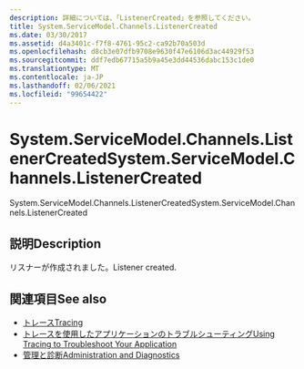 ```yaml
---
description: 詳細については、「ListenerCreated」を参照してください。
title: System.ServiceModel.Channels.ListenerCreated
ms.date: 03/30/2017
ms.assetid: d4a3401c-f7f8-4761-95c2-ca92b70a503d
ms.openlocfilehash: d8cb3e07dfb9708e9630f47e6106d3ac44929f53
ms.sourcegitcommit: ddf7edb67715a5b9a45e3dd44536dabc153c1de0
ms.translationtype: MT
ms.contentlocale: ja-JP
ms.lasthandoff: 02/06/2021
ms.locfileid: "99654422"
---
```

# <a name="systemservicemodelchannelslistenercreated"></a><span data-ttu-id="91ece-103">System.ServiceModel.Channels.ListenerCreated</span><span class="sxs-lookup"><span data-stu-id="91ece-103">System.ServiceModel.Channels.ListenerCreated</span></span>

<span data-ttu-id="91ece-104">System.ServiceModel.Channels.ListenerCreated</span><span class="sxs-lookup"><span data-stu-id="91ece-104">System.ServiceModel.Channels.ListenerCreated</span></span>  
  
## <a name="description"></a><span data-ttu-id="91ece-105">説明</span><span class="sxs-lookup"><span data-stu-id="91ece-105">Description</span></span>  

 <span data-ttu-id="91ece-106">リスナーが作成されました。</span><span class="sxs-lookup"><span data-stu-id="91ece-106">Listener created.</span></span>  
  
## <a name="see-also"></a><span data-ttu-id="91ece-107">関連項目</span><span class="sxs-lookup"><span data-stu-id="91ece-107">See also</span></span>

- [<span data-ttu-id="91ece-108">トレース</span><span class="sxs-lookup"><span data-stu-id="91ece-108">Tracing</span></span>](index.md)
- [<span data-ttu-id="91ece-109">トレースを使用したアプリケーションのトラブルシューティング</span><span class="sxs-lookup"><span data-stu-id="91ece-109">Using Tracing to Troubleshoot Your Application</span></span>](using-tracing-to-troubleshoot-your-application.md)
- [<span data-ttu-id="91ece-110">管理と診断</span><span class="sxs-lookup"><span data-stu-id="91ece-110">Administration and Diagnostics</span></span>](../index.md)
